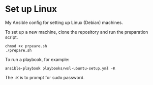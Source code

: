 # Set up Linux

My Ansible config for setting up Linux (Debian) machines.

To set up a new machine, clone the repository and run the preparation script.

    chmod +x prpeare.sh
    ./prepare.sh

To run a playbook, for example:

    ansible-playbook playbooks/wsl-ubuntu-setup.yml -K

The ```-K``` is to prompt for sudo password.
